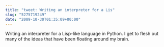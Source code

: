```yaml
---
title: "tweet: Writing an interpreter for a Lis"
slug: "5275719249"
date: "2009-10-30T01:35:09+00:00"
---
```

Writing an interpreter for a Lisp-like language in Python. I get to flesh out many of the ideas that have been floating around my brain.